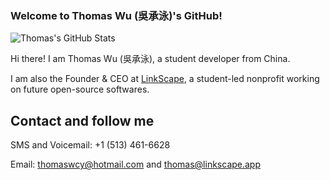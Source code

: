 ### Welcome to Thomas Wu (吳承泳)'s GitHub!

![Thomas's GitHub Stats](https://github-readme-stats.vercel.app/api?username=thomaswcy&show_icons=true&theme=radical)



Hi there! I am Thomas Wu (吳承泳), a student developer from China. 

I am also the Founder & CEO at [LinkScape](https://github.com/LinkScapeOfficial), a student-led nonprofit working on future open-source softwares.

## Contact and follow me

SMS and Voicemail: +1 (513) 461-6628

Email: thomaswcy@hotmail.com and [thomas@linkscape.app](mailto:thomas@linkscape.app)

